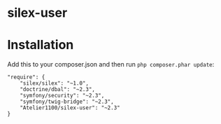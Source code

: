 silex-user
==========

# Installation

Add this to your composer.json and then run `php composer.phar update`:

    "require": {
        "silex/silex": "~1.0",
        "doctrine/dbal": "~2.3",
        "symfony/security": "~2.3",
        "symfony/twig-bridge": "~2.3",
        "Atelier1100/silex-user": "~2.3"
    }
